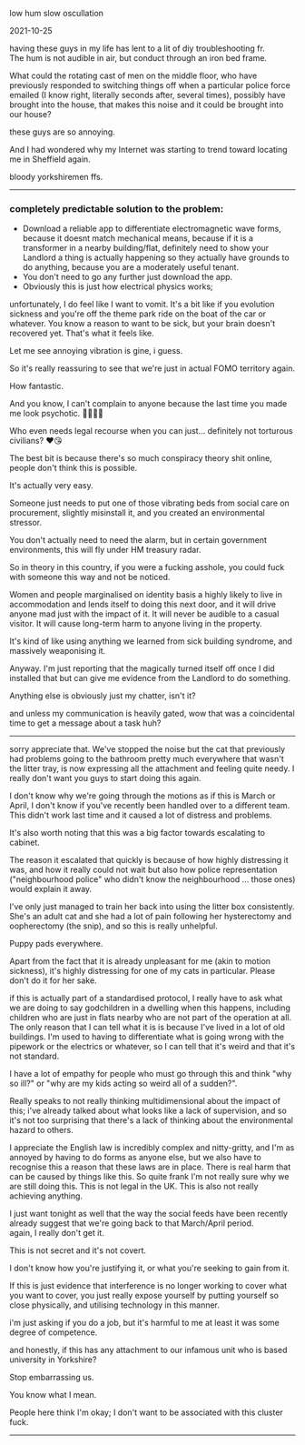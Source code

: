low hum slow oscullation

2021-10-25  

having these guys in my life has lent to a lit of diy troubleshooting fr.  
The hum is not audible in air, but conduct through an iron  bed frame.  

What could the rotating cast of men on the middle floor, who have previously responded to switching things off when a particular police force emailed (I know right, literally seconds after, several times), possibly have brought into the house, that makes this noise and it could be brought into our house?  

these guys are so annoying.  

And I had wondered why my Internet was starting to trend toward locating me in Sheffield again.  

bloody yorkshiremen ffs.  

---

### completely predictable solution to the problem:  

- Download a reliable app to differentiate electromagnetic wave forms, because it doesnt match mechanical means, because if it is a transformer in a nearby building/flat, definitely need to show your Landlord a thing is actually happening so they actually have grounds to do anything, because you are a moderately useful tenant.  
- You don't need to go any further just download the app.
- Obviously this is just how electrical physics works;

unfortunately, I do feel like I want to vomit. It's a bit like if you evolution sickness and you're off the theme park ride on the boat of the car or whatever. You know a reason to want to be sick, but your brain doesn't recovered yet. That's what it feels like.  

Let me see annoying vibration is gine, i guess.  

So it's really reassuring to see that we're just in actual FOMO territory again.  

How fantastic.  

And you know, I can't complain to anyone because the last time you made me look psychotic. 🤣🤣🤣🤣  

Who even needs legal recourse when you can just... definitely not torturous civilians? ❤️😘  

The best bit is because there's so much conspiracy theory shit online, people don't think this is possible.  

It's actually very easy.  

Someone just needs to put one of those vibrating beds from social care on procurement, slightly misinstall it, and you created an environmental stressor.  

You don't actually need to need the alarm, but in certain government environments, this will fly under HM treasury radar.  

So in theory in this country, if you were a fucking asshole, you could fuck with someone this way and not be noticed.  

Women and people marginalised on identity basis a highly likely to live in accommodation and lends itself to doing this next door, and it will drive anyone mad just with the impact of it. It will never be audible to a casual visitor. It will cause long-term harm to anyone living in the property.  

It's kind of like using anything we learned from sick building syndrome, and massively weaponising it.  

Anyway. I'm just reporting that the magically turned itself off once I did installed that but can give me evidence from the Landlord to do something.  

Anything else is obviously just my chatter, isn't it?  

and unless my communication is heavily gated, wow that was a coincidental time to get a message about a task huh?  

---

sorry appreciate that. We've stopped the noise but the cat that previously had problems going to the bathroom pretty much everywhere that wasn't the litter tray, is now expressing all the attachment and feeling quite needy. I really don't want you guys to start doing this again.  

I don't know why we're going through the motions as if this is March or April, I don't know if you've recently been handled over to a different team. This didn't work last time and it caused a lot of distress and problems.  

It's also worth noting that this was a big factor towards escalating to cabinet.  

The reason it escalated that quickly is because of how highly distressing it was, and how it really could not wait but also how police representation ("neighbourhood police" who didn't know the neighbourhood ... those ones) would explain it away.  

I've only just managed to train her back into using the litter box consistently. She's an adult cat and she had a lot of pain following her hysterectomy and oopherectomy (the snip), and so this is really unhelpful.  

Puppy pads everywhere.  

Apart from the fact that it is already unpleasant for me (akin to motion sickness), it's highly distressing for one of my cats in particular. Please don't do it for her sake.  

if this is actually part of a standardised protocol, I really have to ask what we are doing to say godchildren in a dwelling when this happens, including children who are just in flats nearby who are not part of the operation at all. The only reason that I can tell what it is is because I've lived in a lot of old buildings. I'm used to having to differentiate what is going wrong with the pipework or the electrics or whatever, so I can tell that it's weird and that it's not standard.  

I have a lot of empathy for people who must go through this and think "why so ill?" or "why are my kids acting so weird all of a sudden?".  

Really speaks to not really thinking multidimensional about the impact of this; i've already talked about what looks like a lack of supervision, and so it's not too surprising that there's a lack of thinking about the environmental hazard to others.  

I appreciate the English law is incredibly complex and nitty-gritty, and I'm as annoyed by having to do forms as anyone else, but we also have to recognise this a reason that these laws are in place. There is real harm that can be caused by things like this. So quite frank I'm not really sure why we are still doing this. This is not legal in the UK. This is also not really achieving anything.  

I just want tonight as well that the way the social feeds have been recently already suggest that we're going back to that March/April period.  
again, I really don't get it.  

This is not secret and it's not covert.  

I don't know how you're justifying it, or what you're seeking to gain from it.  

If this is just evidence that interference is no longer working to cover what you want to cover, you just really expose yourself by putting yourself so close physically, and utilising technology in this manner.  

i'm just asking if you do a job, but it's harmful to me at least it was some degree of competence.  

and honestly, if this has any attachment to our infamous unit who is based university in Yorkshire?  

Stop embarrassing us.  

You know what I mean.  

People here think I'm okay; I don't want to be associated with this cluster fuck.

---
